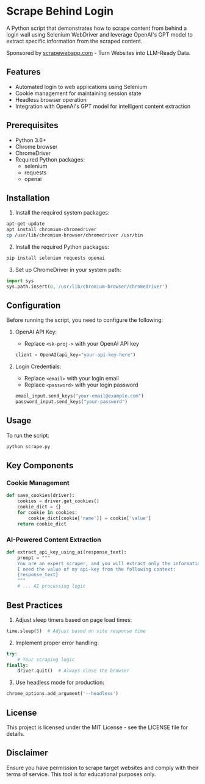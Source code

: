 # Scrape Behind Login

A Python script that demonstrates how to scrape content from behind a login wall using Selenium WebDriver and leverage OpenAI's GPT model to extract specific information from the scraped content.

Sponsored by [scrapewebapp.com](https://scrapewebapp.com) - Turn Websites into LLM-Ready Data.

## Features

- Automated login to web applications using Selenium
- Cookie management for maintaining session state
- Headless browser operation
- Integration with OpenAI's GPT model for intelligent content extraction

## Prerequisites

- Python 3.6+
- Chrome browser
- ChromeDriver
- Required Python packages:
  - selenium
  - requests
  - openai

## Installation

1. Install the required system packages:
```bash
apt-get update
apt install chromium-chromedriver
cp /usr/lib/chromium-browser/chromedriver /usr/bin
```

2. Install the required Python packages:
```bash
pip install selenium requests openai
```

3. Set up ChromeDriver in your system path:
```python
import sys
sys.path.insert(0,'/usr/lib/chromium-browser/chromedriver')
```

## Configuration

Before running the script, you need to configure the following:

1. OpenAI API Key:
   - Replace `<sk-proj->` with your OpenAI API key
   ```python
   client = OpenAI(api_key="your-api-key-here")
   ```

2. Login Credentials:
   - Replace `<email>` with your login email
   - Replace `<password>` with your login password
   ```python
   email_input.send_keys("your-email@example.com")
   password_input.send_keys("your-password")
   ```

## Usage

To run the script:
```bash
python scrape.py
```

## Key Components

### Cookie Management
```python
def save_cookies(driver):
    cookies = driver.get_cookies()
    cookie_dict = {}
    for cookie in cookies:
        cookie_dict[cookie['name']] = cookie['value']
    return cookie_dict
```

### AI-Powered Content Extraction
```python
def extract_api_key_using_ai(response_text):
    prompt = """
    You are an expert scraper, and you will extract only the information asked from the context.
    I need the value of my api-key from the following context:
    {response_text}
    """
    # ... AI processing logic
```

## Best Practices

1. Adjust sleep timers based on page load times:
```python
time.sleep(5)  # Adjust based on site response time
```

2. Implement proper error handling:
```python
try:
    # Your scraping logic
finally:
    driver.quit()  # Always close the browser
```

3. Use headless mode for production:
```python
chrome_options.add_argument('--headless')
```

## License

This project is licensed under the MIT License - see the LICENSE file for details.

## Disclaimer

Ensure you have permission to scrape target websites and comply with their terms of service. This tool is for educational purposes only.
